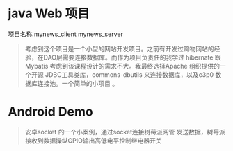 # java Web 项目 
项目名称 mynews_client mynews_server
>考虑到这个项目是一个小型的网站开发项目。之前有开发过购物网站的经验，在DAO层需要连接数据库。而作为项目负责任的我学过 hibernate 跟 Mybatis 考虑到该课程设计的需求不大。我最终选择Apache 组织提供的一个开源 JDBC工具类库，commons-dbutils 来连接数据库，以及c3p0 数据库连接池。一个简单的小项目 。
# Android Demo
>安卓socket 的一个小案例，通过socket连接树莓派网管 发送数据，树莓派接收到数据操纵GPIO输出高低电平控制继电器开关




